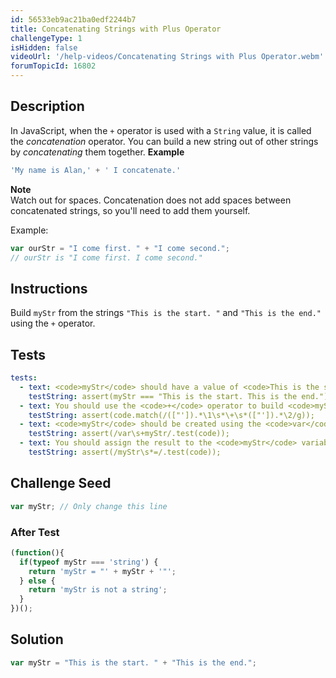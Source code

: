 ```yaml
---
id: 56533eb9ac21ba0edf2244b7
title: Concatenating Strings with Plus Operator
challengeType: 1
isHidden: false
videoUrl: '/help-videos/Concatenating Strings with Plus Operator.webm'
forumTopicId: 16802
---
```


## Description
<section id='description'>
In JavaScript, when the <code>+</code> operator is used with a <code>String</code> value, it is called the <dfn>concatenation</dfn> operator. You can build a new string out of other strings by <dfn>concatenating</dfn> them together.
<strong>Example</strong>

```js
'My name is Alan,' + ' I concatenate.'
```

<strong>Note</strong><br>Watch out for spaces. Concatenation does not add spaces between concatenated strings, so you'll need to add them yourself.

Example:

```js
var ourStr = "I come first. " + "I come second.";
// ourStr is "I come first. I come second."
```

</section>

## Instructions
<section id='instructions'>
Build <code>myStr</code> from the strings <code>"This is the start. "</code> and <code>"This is the end."</code> using the <code>+</code> operator.
</section>

## Tests
<section id='tests'>

```yml
tests:
  - text: <code>myStr</code> should have a value of <code>This is the start. This is the end.</code>
    testString: assert(myStr === "This is the start. This is the end.");
  - text: You should use the <code>+</code> operator to build <code>myStr</code>.
    testString: assert(code.match(/(["']).*\1\s*\+\s*(["']).*\2/g));
  - text: <code>myStr</code> should be created using the <code>var</code> keyword.
    testString: assert(/var\s+myStr/.test(code));
  - text: You should assign the result to the <code>myStr</code> variable.
    testString: assert(/myStr\s*=/.test(code));

```

</section>

## Challenge Seed
<section id='challengeSeed'>

<div id='js-seed'>

```js
var myStr; // Only change this line

```

</div>


### After Test
<div id='js-teardown'>

```js
(function(){
  if(typeof myStr === 'string') {
    return 'myStr = "' + myStr + '"';
  } else {
    return 'myStr is not a string';
  }
})();
```

</div>

</section>

## Solution
<section id='solution'>


```js
var myStr = "This is the start. " + "This is the end.";
```

</section>
